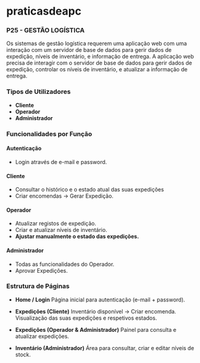 # praticasdeapc
### P25 - GESTÃO LOGÍSTICA
Os sistemas de gestão logística requerem uma aplicação web com uma interação com um servidor de base de dados
para gerir dados de expedição, níveis de inventário, e informação de entrega. A aplicação web precisa de interagir com
o servidor de base de dados para gerir dados de expedição, controlar os níveis de inventário, e atualizar a informação
de entrega.


### Tipos de Utilizadores
- **Cliente**
- **Operador**
- **Administrador**

### Funcionalidades por Função

#### Autenticação
- Login através de e-mail e password.

#### Cliente
- Consultar o histórico e o estado atual das suas expedições
- Criar encomendas -> Gerar Expedição.

#### Operador
- Atualizar registos de expedição.
- Criar e atualizar níveis de inventário.
- **Ajustar manualmente o estado das expedições.**

#### Administrador
- Todas as funcionalidades do Operador.
- Aprovar Expedições.

### Estrutura de Páginas
- **Home / Login**
  Página inicial para autenticação (e-mail + password).

- **Expedições (Cliente)**
  Inventário disponível -> Criar encomenda.
  Visualização das suas expedições e respetivos estados.

- **Expedições (Operador & Administrador)**
  Painel para consulta e atualizar expedições.

- **Inventário (Administrador)**
  Área para consultar, criar e editar níveis de stock.
